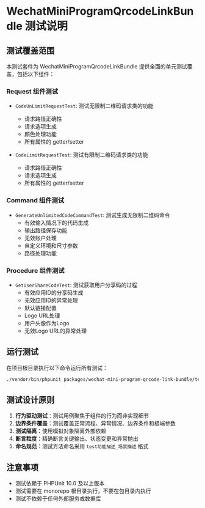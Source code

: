 # WechatMiniProgramQrcodeLinkBundle 测试说明

## 测试覆盖范围

本测试套件为 WechatMiniProgramQrcodeLinkBundle 提供全面的单元测试覆盖，包括以下组件：

### Request 组件测试
- `CodeUnLimitRequestTest`: 测试无限制二维码请求类的功能
  - 请求路径正确性
  - 请求选项生成
  - 颜色处理功能
  - 所有属性的 getter/setter

- `CodeLimitRequestTest`: 测试有限制二维码请求类的功能
  - 请求路径正确性
  - 请求选项生成
  - 所有属性的 getter/setter

### Command 组件测试
- `GenerateUnlimitedCodeCommandTest`: 测试生成无限制二维码命令
  - 有效输入情况下的代码生成
  - 输出路径保存功能
  - 无效账户处理
  - 自定义环境和尺寸参数
  - 路径处理功能

### Procedure 组件测试
- `GetUserShareCodeTest`: 测试获取用户分享码的过程
  - 有效应用ID的分享码生成
  - 无效应用ID的异常处理
  - 默认链接配置
  - Logo URL处理
  - 用户头像作为Logo
  - 无效Logo URL的异常处理

## 运行测试

在项目根目录执行以下命令运行所有测试：

```bash
./vendor/bin/phpunit packages/wechat-mini-program-qrcode-link-bundle/tests
```

## 测试设计原则

1. **行为驱动测试**：测试用例聚焦于组件的行为而非实现细节
2. **边界条件覆盖**：测试覆盖正常流程、异常情况、边界条件和极端参数
3. **测试隔离**：使用模拟对象隔离外部依赖
4. **断言粒度**：精确断言关键输出、状态变更和异常抛出
5. **命名规范**：测试方法命名采用 `test功能描述_场景描述` 格式

## 注意事项

- 测试依赖于 PHPUnit 10.0 及以上版本
- 测试需要在 monorepo 根目录执行，不要在包目录内执行
- 测试不依赖于任何外部服务或数据库 